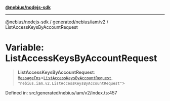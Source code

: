 [**@nebius/nodejs-sdk**](../../../../../README.md)

***

[@nebius/nodejs-sdk](../../../../../README.md) / [generated/nebius/iam/v2](../README.md) / ListAccessKeysByAccountRequest

# Variable: ListAccessKeysByAccountRequest

> **ListAccessKeysByAccountRequest**: [`MessageFns`](../../../../../runtime/protos/core/interfaces/MessageFns.md)\<[`ListAccessKeysByAccountRequest`](../interfaces/ListAccessKeysByAccountRequest.md), `"nebius.iam.v2.ListAccessKeysByAccountRequest"`\>

Defined in: src/generated/nebius/iam/v2/index.ts:457
